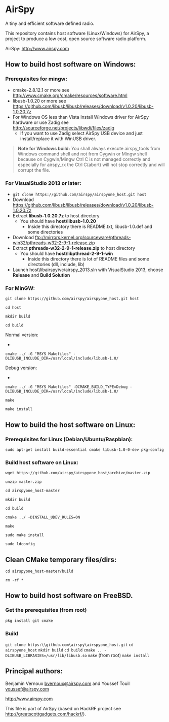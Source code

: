 AirSpy
======

A tiny and efficient software defined radio.

This repository contains host software (Linux/Windows) for AirSpy, a project to
produce a low cost, open source software radio platform.

AirSpy: http://www.airspy.com

## How to build host software on Windows:

### Prerequisites for mingw:

* cmake-2.8.12.1 or more see http://www.cmake.org/cmake/resources/software.html
* libusb-1.0.20 or more see https://github.com/libusb/libusb/releases/download/v1.0.20/libusb-1.0.20.7z
* For Windows OS less than Vista Install Windows driver for AirSpy hardware or use Zadig see http://sourceforge.net/projects/libwdi/files/zadig
  - If you want to use Zadig  select AirSpy USB device and just install/replace it with WinUSB driver.

>**Note for Windows build:**
 You shall always execute airspy_tools from Windows command shell and not from Cygwin or Mingw shell because on Cygwin/Mingw
 Ctrl C is not managed correctly and especially for airspy_rx the Ctrl C(abort) will not stop correctly and will corrupt the file.

### For VisualStudio 2013 or later:

* `git clone https://github.com/airspy/airspyone_host.git host`
* Download https://github.com/libusb/libusb/releases/download/v1.0.20/libusb-1.0.20.7z
* Extract **libusb-1.0.20.7z** to host directory
  * You should have **host\libusb-1.0.20**
    * Inside this directory there is README.txt, libusb-1.0.def and some directories
* Download ftp://mirrors.kernel.org/sourceware/pthreads-win32/pthreads-w32-2-9-1-release.zip
* Extract **pthreads-w32-2-9-1-release.zip** to host directory
  * You should have **host\libpthread-2-9-1-win**
    * Inside this directory there is lot of README files and some directories (dll, include, lib)
* Launch host\libairspy\vc\airspy_2013.sln with VisualStudio 2013, choose **Release** and **Build Solution**

### For MinGW:

`git clone https://github.com/airspy/airspyone_host.git host`

`cd host`

`mkdir build`

`cd build`

Normal version:

* 
`cmake ../ -G "MSYS Makefiles" -DLIBUSB_INCLUDE_DIR=/usr/local/include/libusb-1.0/`

Debug version:

* 
`cmake ../ -G "MSYS Makefiles" -DCMAKE_BUILD_TYPE=Debug -DLIBUSB_INCLUDE_DIR=/usr/local/include/libusb-1.0/`

`make`

`make install`


## How to build the host software on Linux:

### Prerequisites for Linux (Debian/Ubuntu/Raspbian):


`sudo apt-get install build-essential cmake libusb-1.0-0-dev pkg-config`


### Build host software on Linux:

`wget https://github.com/airspy/airspyone_host/archive/master.zip`

`unzip master.zip`

`cd airspyone_host-master`

`mkdir build`

`cd build`

`cmake ../ -DINSTALL_UDEV_RULES=ON`

`make`

`sudo make install`

`sudo ldconfig`

## Clean CMake temporary files/dirs:

`cd airspyone_host-master/build`

`rm -rf *`

## How to build host software on FreeBSD.

### Get the prerequisites (from root)

`pkg install git cmake`

### Build

`git clone https:\\github.com\airspy\airspyone_host.git`
`cd airspyone_host`
`mkdir build`
`cd build`
`cmake .. -DLIBUSB_LIBRARIES=/usr/lib/libusb.so`
`make`
(from root)
`make install`

## Principal authors:

Benjamin Vernoux <bvernoux@airspy.com> and Youssef Touil <youssef@airspy.com> 


http://www.airspy.com

This file is part of AirSpy (based on HackRF project see http://greatscottgadgets.com/hackrf/).
